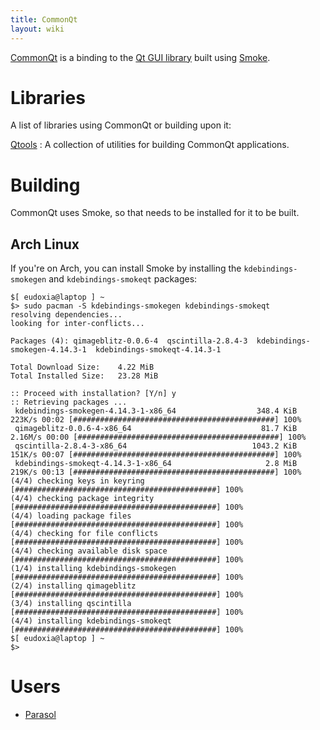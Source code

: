 ```yaml
---
title: CommonQt
layout: wiki
---
```


[CommonQt][commonqt] is a binding to the [Qt GUI library][qt] built using [Smoke][smoke].

[commonqt]: http://common-lisp.net/project/commonqt/
[qt]: http://qt-project.org/
[smoke]: https://techbase.kde.org/Development/Languages/Smoke

# Libraries

A list of libraries using CommonQt or building upon it:

[Qtools](https://github.com/Shinmera/qtools)
: A collection of utilities for building CommonQt applications.

# Building

CommonQt uses Smoke, so that needs to be installed for it to be built.

## Arch Linux

If you're on Arch, you can install Smoke by installing the
`kdebindings-smokegen` and `kdebindings-smokeqt` packages:

~~~
$[ eudoxia@laptop ] ~
$> sudo pacman -S kdebindings-smokegen kdebindings-smokeqt
resolving dependencies...
looking for inter-conflicts...

Packages (4): qimageblitz-0.0.6-4  qscintilla-2.8.4-3  kdebindings-smokegen-4.14.3-1  kdebindings-smokeqt-4.14.3-1

Total Download Size:    4.22 MiB
Total Installed Size:   23.28 MiB

:: Proceed with installation? [Y/n] y
:: Retrieving packages ...
 kdebindings-smokegen-4.14.3-1-x86_64                  348.4 KiB   223K/s 00:02 [#############################################] 100%
 qimageblitz-0.0.6-4-x86_64                             81.7 KiB  2.16M/s 00:00 [#############################################] 100%
 qscintilla-2.8.4-3-x86_64                            1043.2 KiB   151K/s 00:07 [#############################################] 100%
 kdebindings-smokeqt-4.14.3-1-x86_64                     2.8 MiB   219K/s 00:13 [#############################################] 100%
(4/4) checking keys in keyring                                                  [#############################################] 100%
(4/4) checking package integrity                                                [#############################################] 100%
(4/4) loading package files                                                     [#############################################] 100%
(4/4) checking for file conflicts                                               [#############################################] 100%
(4/4) checking available disk space                                             [#############################################] 100%
(1/4) installing kdebindings-smokegen                                           [#############################################] 100%
(2/4) installing qimageblitz                                                    [#############################################] 100%
(3/4) installing qscintilla                                                     [#############################################] 100%
(4/4) installing kdebindings-smokeqt                                            [#############################################] 100%
$[ eudoxia@laptop ] ~
$>
~~~

# Users

* [Parasol](https://github.com/Shinmera/parasol)
